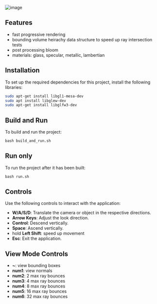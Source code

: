 ![image](https://github.com/user-attachments/assets/fc6836eb-7d35-49ea-a99b-96536ae3ff24)
## Features
- fast progressive rendering
- bounding volume heirachy data structure to speed up ray intersection tests
- post processing bloom
- materials: glass, specular, metallic, lambertian


## Installation

To set up the required dependencies for this project, install the following libraries:

```bash
sudo apt-get install libgl1-mesa-dev
sudo apt install libglew-dev
sudo apt-get install libglfw3-dev
```

## Build and Run
To build and run the project:
```cmd
bash build_and_run.sh
```

## Run only
To run the project after it has been built:
```cmd
bash run.sh
```

## Controls

Use the following controls to interact with the application:

- **W/A/S/D**: Translate the camera or object in the respective directions.
- **Arrow Keys**: Adjust the look direction.
- **Control**: Descend vertically.
- **Space**: Ascend vertically.
- hold **Left Shift**: speed up movement
- **Esc**: Exit the application.

## View Mode Controls
- **~**: view bounding boxes
- **num1**: view normals
- **num2**: 2 max ray bounces
- **num3**: 4 max ray bounces
- **num4**: 8 max ray bounces
- **num5**: 16 max ray bounces
- **num6**: 32 max ray bounces

